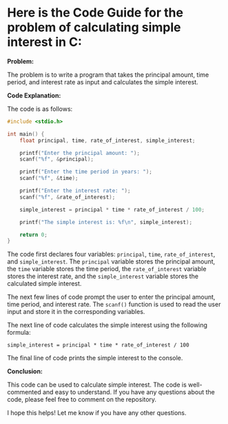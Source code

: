 # Here is the Code Guide for the problem of calculating simple interest in C:

**Problem:**

The problem is to write a program that takes the principal amount, time period, and interest rate as input and calculates the simple interest.

**Code Explanation:**

The code is as follows:

```c
#include <stdio.h>

int main() {
    float principal, time, rate_of_interest, simple_interest;

    printf("Enter the principal amount: ");
    scanf("%f", &principal);

    printf("Enter the time period in years: ");
    scanf("%f", &time);

    printf("Enter the interest rate: ");
    scanf("%f", &rate_of_interest);

    simple_interest = principal * time * rate_of_interest / 100;

    printf("The simple interest is: %f\n", simple_interest);

    return 0;
}
```

The code first declares four variables: `principal`, `time`, `rate_of_interest`, and `simple_interest`. The `principal` variable stores the principal amount, the `time` variable stores the time period, the `rate_of_interest` variable stores the interest rate, and the `simple_interest` variable stores the calculated simple interest.

The next few lines of code prompt the user to enter the principal amount, time period, and interest rate. The `scanf()` function is used to read the user input and store it in the corresponding variables.

The next line of code calculates the simple interest using the following formula:

```
simple_interest = principal * time * rate_of_interest / 100
```

The final line of code prints the simple interest to the console.

**Conclusion:**

This code can be used to calculate simple interest. The code is well-commented and easy to understand. If you have any questions about the code, please feel free to comment on the repository.

I hope this helps! Let me know if you have any other questions.